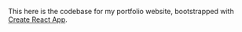 This here is the codebase for my portfolio website, bootstrapped with [Create React App](https://github.com/facebook/create-react-app).

